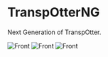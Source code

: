# TranspOtterNG

Next Generation of TranspOtter.

![Front](https://raw.githubusercontent.com/Jan--Henrik/TranspOtterNG/master/Image/front.png)
![Front](https://raw.githubusercontent.com/Jan--Henrik/TranspOtterNG/master/Image/bottom.png)
![Front](https://raw.githubusercontent.com/Jan--Henrik/TranspOtterNG/master/Image/side.png)